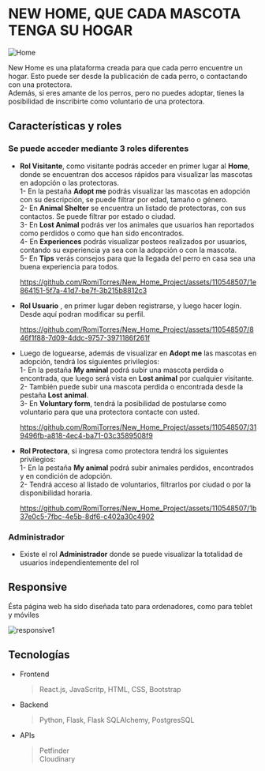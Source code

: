 # NEW HOME, QUE CADA MASCOTA TENGA SU HOGAR


![Home](https://github.com/RomiTorres/New_Home_Project/assets/110548507/1c27111a-6209-4a59-be45-4b964a7dc31b)

New Home es una plataforma creada para que cada perro encuentre un hogar. Esto puede ser desde la publicación de cada perro, o contactando con una protectora. <br>
Además, si eres amante de los perros, pero no puedes adoptar, tienes la posibilidad de inscribirte como voluntario de una protectora.

## Características y roles

### Se puede acceder mediante 3 roles diferentes 
- **Rol Visitante**, como visitante podrás acceder en primer lugar al **Home**, donde se encuentran dos accesos rápidos para visualizar las mascotas en adopción o las protectoras. <br>
  1- En la pestaña **Adopt me** podrás visualizar las mascotas en adopción con su descripción, se puede filtrar por edad, tamaño o género. <br>
  2- En **Animal Shelter** se encuentra un listado de protectoras, con sus contactos. Se puede filtrar por estado o ciudad. <br>
  3- En **Lost Animal** podrás ver los animales que usuarios han reportados como perdidos o como que han sido encontrados. <br>
  4- En **Experiences** podrás visualizar posteos realizados por usuarios, contando su experiencia ya sea con la adopción o con la mascota. <br>
  5- En **Tips** verás consejos para que la llegada del perro en casa sea una buena experiencia para todos. <br>
  
   https://github.com/RomiTorres/New_Home_Project/assets/110548507/1e864151-5f7a-41d7-be7f-3b215b8812c3


  

- **Rol Usuario** , en primer lugar deben registrarse, y luego hacer login. Desde aquí podran modificar su perfil.



     https://github.com/RomiTorres/New_Home_Project/assets/110548507/846f1f88-7d09-4ddc-9757-3971186f261f


-    Luego de loguearse, además de visualizar en **Adopt me** las mascotas en adopción, tendrá los siguientes privilegios: <br>
   1- En la pestaña **My aminal** podrá subir una mascota perdida o encontrada, que luego será vista en **Lost animal** por cualquier visitante.<br>
   2- También puede subir una mascota perdida o encontrada desde la pestaña **Lost animal**.<br>
   3- En **Voluntary form**, tendrá la posibilidad de postularse como voluntario para que una protectora contacte con usted. <br>
   


   


     https://github.com/RomiTorres/New_Home_Project/assets/110548507/319496fb-a818-4ec4-ba71-03c3589508f9



  

- **Rol Protectora**, si ingresa como protectora tendrá los siguientes privilegios:<br>
  1- En la pestaña **My animal** podrá subir animales perdidos, encontrados y en condición de adopción.<br>
  2- Tendrá acceso al listado de voluntarios, filtrarlos por ciudad o por la disponibilidad horaria.



    https://github.com/RomiTorres/New_Home_Project/assets/110548507/1b37e0c5-7fbc-4e5b-8df6-c402a30c4902

### Administrador
- Existe el rol **Administrador** donde se puede visualizar la totalidad de usuarios independientemente del rol

## Responsive

Ésta página web ha sido diseñada tato para ordenadores, como para teblet y móviles 


![responsive1](https://github.com/RomiTorres/New_Home_Project/assets/110548507/a2245e40-c1c2-4b65-8dc3-4c39f4a15908)


## Tecnologías

- Frontend <br>
  > React.js, JavaScritp, HTML, CSS, Bootstrap

- Backend
  > Python, Flask, Flask SQLAlchemy, PostgresSQL

- APIs
  > Petfinder <br>
  > Cloudinary
  
